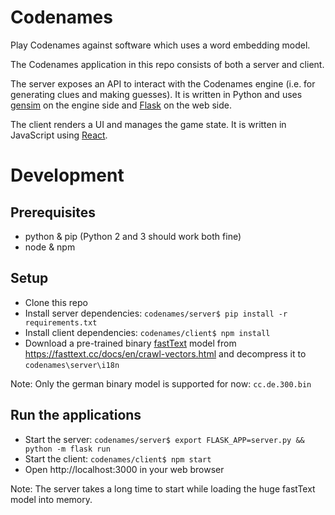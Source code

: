 # Codenames

Play Codenames against software which uses a word embedding model.

The Codenames application in this repo consists of both a server and client.

The server exposes an API to interact with the Codenames engine (i.e. for
generating clues and making guesses). It is written in Python and uses
[gensim](https://github.com/RaRe-Technologies/gensim) on the engine side and
[Flask](https://github.com/pallets/flask) on the web side.

The client renders a UI and manages the game state. It is written in JavaScript
using [React](https://reactjs.org).

# Development

## Prerequisites

* python & pip (Python 2 and 3 should work both fine)
* node & npm

## Setup

* Clone this repo
* Install server dependencies:
  `codenames/server$ pip install -r requirements.txt`
* Install client dependencies:
  `codenames/client$ npm install`
* Download a pre-trained binary [fastText](https://fasttext.cc) model from
  https://fasttext.cc/docs/en/crawl-vectors.html and decompress it to
  `codenames\server\i18n`

Note: Only the german binary model is supported for now: `cc.de.300.bin`

## Run the applications

* Start the server:
  `codenames/server$ export FLASK_APP=server.py && python -m flask run`
* Start the client:
  `codenames/client$ npm start`
* Open http://localhost:3000 in your web browser

Note: The server takes a long time to start while loading the huge fastText
model into memory.

